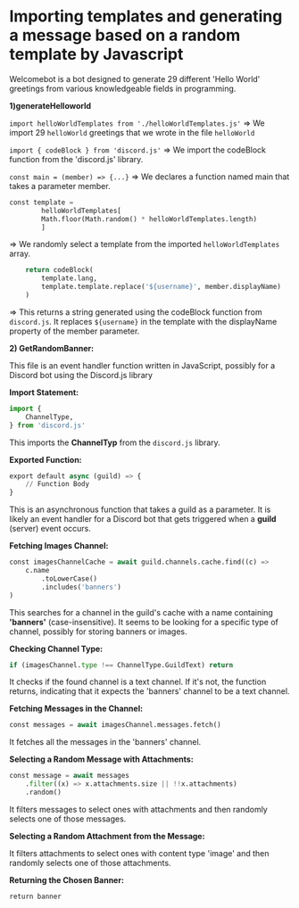 # Importing templates and generating a message based on a random template by Javascript

Welcomebot is a bot designed to generate 29 different 'Hello World' greetings from various knowledgeable fields in programming.

**1)generateHelloworld**

`import helloWorldTemplates from './helloWorldTemplates.js'`
=> We import 29 `helloWorld` greetings that we wrote in the file `helloWorld`

`import { codeBlock } from 'discord.js'`
=> We import the codeBlock function from the 'discord.js' library.

`const main = (member) => {...}`
=> We declares a function named main that takes a parameter member.

```python  
const template =
        helloWorldTemplates[
        Math.floor(Math.random() * helloWorldTemplates.length)
        ]
```

=> We randomly select a template from the imported `helloWorldTemplates` array.

```python
    return codeBlock(
        template.lang,
        template.template.replace('${username}', member.displayName)
    )
```
=> This returns a string generated using the codeBlock function from `discord.js`. It replaces `${username}` in the template with the displayName property of the member parameter.


**2) GetRandomBanner:**

This file is an event handler function written in JavaScript, possibly for a Discord bot using the Discord.js library

**Import Statement:**

```python
import {
    ChannelType,
} from 'discord.js'
```

This imports the **ChannelTyp** from the `discord.js` library.

**Exported Function:**

```python
export default async (guild) => {
    // Function Body
}
```
This is an asynchronous function that takes a guild as a parameter. 
It is likely an event handler for a Discord bot that gets triggered when a **guild** (server) event occurs.

**Fetching Images Channel:**

```python
const imagesChannelCache = await guild.channels.cache.find((c) =>
    c.name
        .toLowerCase()
        .includes('banners')
)
```

This searches for a channel in the guild's cache with a name containing **'banners'** (case-insensitive). It seems to be looking for a specific type of channel, possibly for storing banners or images.

**Checking Channel Type:**

```python
if (imagesChannel.type !== ChannelType.GuildText) return
```

It checks if the found channel is a text channel. If it's not, the function returns, indicating that it expects the 'banners' channel to be a text channel.

**Fetching Messages in the Channel:**

```python
const messages = await imagesChannel.messages.fetch()
```

It fetches all the messages in the 'banners' channel.

**Selecting a Random Message with Attachments:**

```python
const message = await messages
    .filter((x) => x.attachments.size || !!x.attachments)
    .random()
```

It filters messages to select ones with attachments and then randomly selects one of those messages.

**Selecting a Random Attachment from the Message:**

It filters attachments to select ones with content type 'image' and then randomly selects one of those attachments.

**Returning the Chosen Banner:**

`return banner`
